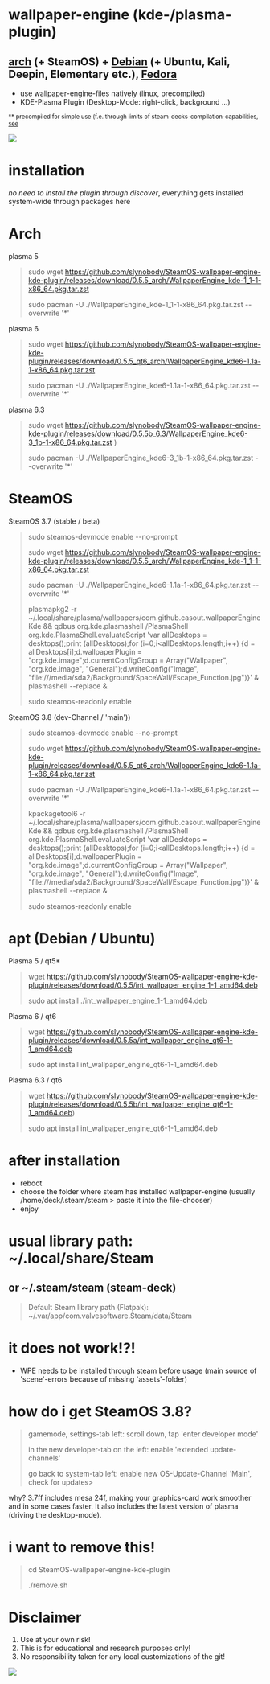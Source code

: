 # wallpaper-engine (kde-/plasma-plugin)
## <a href="https://github.com/slynobody/SteamOS-wallpaper-engine-kde-plugin/#arch-installation-debian--ubuntu-see-below">arch</a> (+ SteamOS) + <a href="https://github.com/slynobody/SteamOS-wallpaper-engine-kde-plugin/#apt--debian--ubuntu">Debian</a> (+ Ubuntu, Kali, Deepin, Elementary etc.), <a href="https://copr.fedorainfracloud.org/coprs/kylegospo/wallpaper-engine-kde-plugin">Fedora</a>

* use wallpaper-engine-files natively (linux, precompiled)
* KDE-Plasma Plugin (Desktop-Mode: right-click, background ...)

<sub> ** precompiled for simple use (f.e. through limits of steam-decks-compilation-capabilities, <a href="https://github.com/catsout/wallpaper-engine-kde-plugin/issues/177">see</a>

<img src="https://images.pling.com/img/00/00/78/78/79/2160403/screenshot-20240602-192228.png"/>

# installation
*no need to install the plugin through discover*, everything gets installed system-wide through packages here</sub>

# Arch
plasma 5
> sudo wget https://github.com/slynobody/SteamOS-wallpaper-engine-kde-plugin/releases/download/0.5.5_arch/WallpaperEngine_kde-1_1-1-x86_64.pkg.tar.zst
>
> sudo pacman -U ./WallpaperEngine_kde-1_1-1-x86_64.pkg.tar.zst --overwrite '*'

plasma 6
> sudo wget https://github.com/slynobody/SteamOS-wallpaper-engine-kde-plugin/releases/download/0.5.5_qt6_arch/WallpaperEngine_kde6-1.1a-1-x86_64.pkg.tar.zst
>
> sudo pacman -U ./WallpaperEngine_kde6-1.1a-1-x86_64.pkg.tar.zst --overwrite '*'
> 
plasma 6.3
> sudo wget https://github.com/slynobody/SteamOS-wallpaper-engine-kde-plugin/releases/download/0.5.5b_6.3/WallpaperEngine_kde6-3_1b-1-x86_64.pkg.tar.zst
)
>
> sudo pacman -U ./WallpaperEngine_kde6-3_1b-1-x86_64.pkg.tar.zst --overwrite '*'

# SteamOS 
SteamOS 3.7 (stable / beta)

> sudo steamos-devmode enable --no-prompt
>
> sudo wget https://github.com/slynobody/SteamOS-wallpaper-engine-kde-plugin/releases/download/0.5.5_arch/WallpaperEngine_kde-1_1-1-x86_64.pkg.tar.zst
>
> sudo pacman -U ./WallpaperEngine_kde6-1.1a-1-x86_64.pkg.tar.zst --overwrite '*'
> > 
> plasmapkg2 -r ~/.local/share/plasma/wallpapers/com.github.casout.wallpaperEngineKde && qdbus org.kde.plasmashell /PlasmaShell org.kde.PlasmaShell.evaluateScript 'var allDesktops = desktops();print (allDesktops);for (i=0;i<allDesktops.length;i++) {d = allDesktops[i];d.wallpaperPlugin = "org.kde.image";d.currentConfigGroup = Array("Wallpaper", "org.kde.image", "General");d.writeConfig("Image", "file:///media/sda2/Background/SpaceWall/Escape_Function.jpg")}' & plasmashell --replace &
> 
> sudo steamos-readonly enable

SteamOS 3.8 (dev-Channel / 'main'))
> sudo steamos-devmode enable --no-prompt
>
> sudo wget https://github.com/slynobody/SteamOS-wallpaper-engine-kde-plugin/releases/download/0.5.5_qt6_arch/WallpaperEngine_kde6-1.1a-1-x86_64.pkg.tar.zst
>
> sudo pacman -U ./WallpaperEngine_kde6-1.1a-1-x86_64.pkg.tar.zst --overwrite '*'
> 
> kpackagetool6 -r ~/.local/share/plasma/wallpapers/com.github.casout.wallpaperEngineKde && qdbus org.kde.plasmashell /PlasmaShell org.kde.PlasmaShell.evaluateScript 'var allDesktops = desktops();print (allDesktops);for (i=0;i<allDesktops.length;i++) {d = allDesktops[i];d.wallpaperPlugin = "org.kde.image";d.currentConfigGroup = Array("Wallpaper", "org.kde.image", "General");d.writeConfig("Image", "file:///media/sda2/Background/SpaceWall/Escape_Function.jpg")}' & plasmashell --replace &
>
> sudo steamos-readonly enable

# apt  (Debian / Ubuntu)
Plasma 5 / qt5*
> wget https://github.com/slynobody/SteamOS-wallpaper-engine-kde-plugin/releases/download/0.5.5/int_wallpaper_engine_1-1_amd64.deb
>
> sudo apt install ./int_wallpaper_engine_1-1_amd64.deb

Plasma 6 / qt6 
> wget https://github.com/slynobody/SteamOS-wallpaper-engine-kde-plugin/releases/download/0.5.5a/int_wallpaper_engine_qt6-1-1_amd64.deb
> 
> sudo apt install int_wallpaper_engine_qt6-1-1_amd64.deb

Plasma 6.3 / qt6 
> wget https://github.com/slynobody/SteamOS-wallpaper-engine-kde-plugin/releases/download/0.5.5b/int_wallpaper_engine_qt6-1-1_amd64.deb)
> 
> sudo apt install int_wallpaper_engine_qt6-1-1_amd64.deb

# after installation
* reboot
* choose the folder where steam has installed wallpaper-engine (usually /home/deck/.steam/steam > paste it into the file-chooser)
* enjoy

# usual library path: ~/.local/share/Steam
## or ~/.steam/steam (steam-deck)
> 
> Default Steam library path (Flatpak): ~/.var/app/com.valvesoftware.Steam/data/Steam
>

# it does not work!?!
* WPE needs to be installed through steam before usage (main source of 'scene'-errors because of missing 'assets'-folder)

# how do i get SteamOS 3.8?
> gamemode, settings-tab left: scroll down, tap 'enter developer mode'
> 
> in the new developer-tab on the left: enable 'extended update-channels'
> 
> go back to system-tab left: enable new OS-Update-Channel 'Main', check for updates>
>

why? 3.7ff includes mesa 24f, making your graphics-card work smoother and in some cases faster. It also includes the latest version of plasma (driving the desktop-mode).

# i want to remove this!
> cd SteamOS-wallpaper-engine-kde-plugin
>
> ./remove.sh

# Disclaimer
1. Use at your own risk!
2. This is for educational and research purposes only!
3. No responsibility taken for any local customizations of the git!
> 
<a href="https://artsandculture.google.com/experiment/viola-the-bird/nAEJVwNkp-FnrQ?cp=e30."><img src="https://images.pling.com/img/00/00/78/78/79/2160403/proxy-image1.jpeg"/></a>
